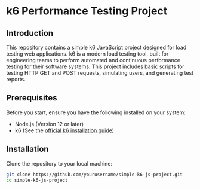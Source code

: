 # k6 Performance Testing Project

## Introduction

This repository contains a simple k6 JavaScript project designed for load testing web applications. k6 is a modern load testing tool, built for engineering teams to perform automated and continuous performance testing for their software systems. This project includes basic scripts for testing HTTP GET and POST requests, simulating users, and generating test reports.

## Prerequisites

Before you start, ensure you have the following installed on your system:
- Node.js (Version 12 or later)
- k6 (See the [official k6 installation guide](https://k6.io/docs/getting-started/installation))

## Installation

Clone the repository to your local machine:

```bash
git clone https://github.com/yourusername/simple-k6-js-project.git
cd simple-k6-js-project
